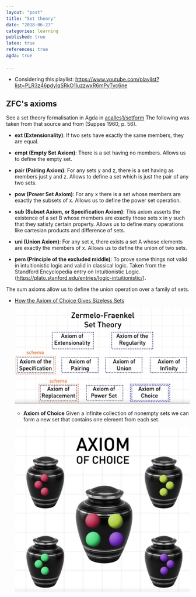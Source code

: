 ```yaml
---
layout: "post"
title: "Set theory"
date: "2018-06-27"
categories: learning
published: true
latex: true
references: true
agda: true

---
```


<div class="references" markdown="1">

- Considering this playlist: https://www.youtube.com/playlist?list=PLR3z46pdylqSRkO1luzzwxR6mPyTyc6ne

## **ZFC's axioms**

 See a set theory formalisation in Agda in [acalles1/setform](https://github.com/acalles1/setform)
 The following was taken from that source and from (Suppes 1960, p. 56).

  - **ext (Extensionality)**: If two sets have exactly the same members,
   they are equal.

   - **empt (Empty Set Axiom)**: There is a set having no
   members. Allows us to define the empty set.

   - **pair (Pairing Axiom)**: For any sets y and z, there is a set having
   as members just y and z. Allows to define a set which is just
   the pair of any two sets.

   - **pow (Power Set Axiom)**: For any x there is a set whose members are
   exactly the subsets of x. Allows us to define the power set
   operation.

   - **sub (Subset Axiom, or Specification Axiom)**: This axiom asserts the
   existence of a set B whose members are exactly those sets x in y
   such that they satisfy certain property. Allows us to define
   many operations like cartesian products and difference of sets.

   - **uni (Union Axiom)**: For any set x, there exists a set A whose
   elements are exactly the members of x. Allows us to define the
   union of two sets.

  - **pem (Principle of the excluded middle)**: To prove some things
   not valid in intuitionistic logic and valid in classical logic. Taken
   from the Standford Encyclopedia entry on Intuitionistic Logic.
   (https://plato.stanford.edu/entries/logic-intuitionistic/).

   The sum axioms allow us to define the union operation
   over a family of sets.

- [How the Axiom of Choice Gives Sizeless Sets](https://www.youtube.com/embed/hcRZadc5KpI)

  ![](/assets/png-images/2018-06-27-learning-set-theory-fba52c79.png)

  - **Axiom of Choice** Given a infinite collection of nonempty sets we can
  form a new set that contains one element from each set.

  ![](/assets/png-images/2018-06-27-learning-set-theory-7cb7b20d.png)

</div>
